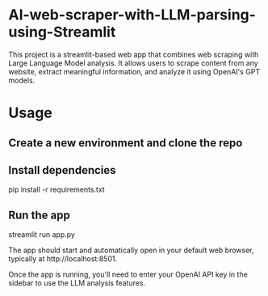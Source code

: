 # AI-web-scraper-with-LLM-parsing-using-Streamlit
This project is a streamlit-based web app that combines web scraping with Large Language Model analysis. It allows users to scrape content from any website, extract meaningful information, and analyze it using OpenAI's GPT models.

# Usage
## Create a new environment and clone the repo

## Install dependencies
pip install -r requirements.txt

## Run the app
streamlit run app.py

The app should start and automatically open in your default web browser, typically at http://localhost:8501.

Once the app is running, you'll need to enter your OpenAI API key in the sidebar to use the LLM analysis features. 

